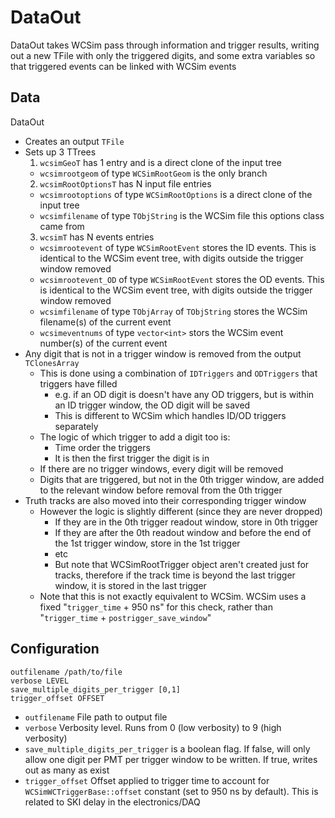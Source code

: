 # DataOut

DataOut takes WCSim pass through information and trigger results, writing out a new TFile with only the triggered digits, and some extra variables so that triggered events can be linked with WCSim events

## Data

DataOut
* Creates an output `TFile`
* Sets up 3 TTrees
  1. `wcsimGeoT` has 1 entry and is a direct clone of the input tree
    * `wcsimrootgeom` of type `WCSimRootGeom` is the only branch
  2. `wcsimRootOptionsT` has N input file entries
    * `wcsimrootoptions` of type `WCSimRootOptions` is a direct clone of the input tree
    * `wcsimfilename` of type `TObjString` is the WCSim file this options class came from
  3. `wcsimT` has N events entries
    * `wcsimrootevent` of type `WCSimRootEvent` stores the ID events. This is identical to the WCSim event tree, with digits outside the trigger window removed
    * `wcsimrootevent_OD` of type `WCSimRootEvent` stores the OD events. This is identical to the WCSim event tree, with digits outside the trigger window removed
    * `wcsimfilename` of type `TObjArray` of `TObjString` stores the WCSim filename(s) of the current event
    * `wcsimeventnums` of type `vector<int>` stors the WCSim event number(s) of the current event
* Any digit that is not in a trigger window is removed from the output `TClonesArray`
  * This is done using a combination of `IDTriggers` and `ODTriggers` that triggers have filled
    * e.g. if an OD digit is doesn't have any OD triggers, but is within an ID trigger window, the OD digit will be saved
    * This is different to WCSim which handles ID/OD triggers separately
  * The logic of which trigger to add a digit too is:
    * Time order the triggers
    * It is then the first trigger the digit is in
  * If there are no trigger windows, every digit will be removed
  * Digits that are triggered, but not in the 0th trigger window, are added to the relevant window before removal from the 0th trigger
* Truth tracks are also moved into their corresponding trigger window
  * However the logic is slightly different (since they are never dropped)
    * If they are in the 0th trigger readout window, store in 0th trigger
    * If they are after the 0th readout window and before the end of the 1st trigger window, store in the 1st trigger
    * etc
    * But note that WCSimRootTrigger object aren't created just for tracks, therefore if the track time is beyond the last trigger window, it is stored in the last trigger
  * Note that this is not exactly equivalent to WCSim. WCSim uses a fixed "`trigger_time` + 950 ns" for this check, rather than "`trigger_time` + `postrigger_save_window`"

## Configuration

```
outfilename /path/to/file
verbose LEVEL
save_multiple_digits_per_trigger [0,1]
trigger_offset OFFSET
```

* `outfilename` File path to output file
* `verbose` Verbosity level. Runs from 0 (low verbosity) to 9 (high verbosity)
* `save_multiple_digits_per_trigger` is a boolean flag. If false, will only allow one digit per PMT per trigger window to be written. If true, writes out as many as exist
* `trigger_offset` Offset applied to trigger time to account for `WCSimWCTriggerBase::offset` constant (set to 950 ns by default). This is related to SKI delay in the electronics/DAQ
